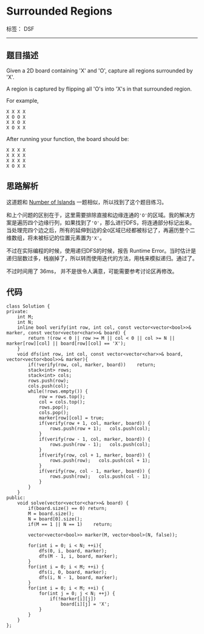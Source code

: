 ﻿# Surrounded Regions

标签： DSF

---

## 题目描述
 Given a 2D board containing 'X' and 'O', capture all regions surrounded by 'X'.

A region is captured by flipping all 'O's into 'X's in that surrounded region.

For example,
```
X X X X
X O O X
X X O X
X O X X
```
After running your function, the board should be:
```
X X X X
X X X X
X X X X
X O X X
```

## 思路解析
这道题和 [Number of Islands](https://leetcode.com/problems/number-of-islands/) 一题相似，所以找到了这个题目练习。

和上个问题的区别在于，这里需要排除直接和边缘连通的`'O'`的区域。我的解决方案是遍历四个边缘行列，如果找到了`'O'`，那么进行DFS，将连通部分标记出来。当处理完四个边之后，所有的延伸到边的全`O`区域已经都被标记了，再遍历整个二维数组，将未被标记的位置元素置为`'X'`。

不过在实际编程的时候，使用递归DFS的时候，报告 Runtime Error。当时估计是递归层数过多，栈崩掉了，所以转而使用迭代的方法，用栈来模拟递归。通过了。

不过时间用了 36ms， 并不是很令人满意，可能需要参考讨论区再修改。

## 代码

```
class Solution {
private:
	int M;
	int N;
	inline bool verify(int row, int col, const vector<vector<bool>>& marker, const vector<vector<char>>& board) {
		return !(row < 0 || row >= M || col < 0 || col >= N || marker[row][col] || board[row][col] == 'X');
	}
	void dfs(int row, int col, const vector<vector<char>>& board, vector<vector<bool>>& marker){
		if(!verify(row, col, marker, board))    return;
		stack<int> rows;
		stack<int> cols;
		rows.push(row);
		cols.push(col);
		while(!rows.empty()) {
			row = rows.top();
			col = cols.top();
			rows.pop();
			cols.pop();
			marker[row][col] = true;
			if(verify(row + 1, col, marker, board)) {
				rows.push(row + 1);   cols.push(col);
			}
			if(verify(row - 1, col, marker, board)) {
				rows.push(row - 1);   cols.push(col);
			}
			if(verify(row, col + 1, marker, board)) {
				rows.push(row);   cols.push(col + 1);
			}
			if(verify(row, col - 1, marker, board)) {
				rows.push(row);   cols.push(col - 1);
			}
		}
	}
public:
	void solve(vector<vector<char>>& board) {
		if(board.size() == 0) return;
		M = board.size();
		N = board[0].size();
		if(M == 1 || N == 1)    return;

        vector<vector<bool>> marker(M, vector<bool>(N, false));
		
		for(int i = 0; i < N; ++i){
			dfs(0, i, board, marker);
			dfs(M - 1, i, board, marker);
		}
		for(int i = 0; i < M; ++i) {
			dfs(i, 0, board, marker);
			dfs(i, N - 1, board, marker);
		}
		for(int i = 0; i < M; ++i) {
			for(int j = 0; j < N; ++j) {
				if(!marker[i][j])
					board[i][j] = 'X';
			}
		}
	}
};
```




